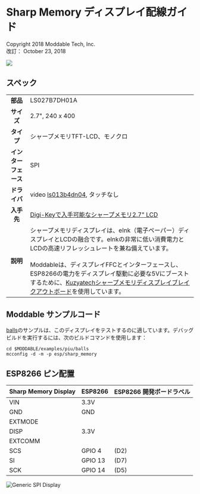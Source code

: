# Sharp Memory ディスプレイ配線ガイド
Copyright 2018 Moddable Tech, Inc.<BR>
改訂： October 23, 2018

![](./images/Sharp_Memory_LCD_LS027B7DH01.jpg)

## スペック

| | |
| :---: | :--- |
| **部品** | LS027B7DH01A
| **サイズ** | 2.7", 240 x 400
| **タイプ** | シャープメモリTFT-LCD、モノクロ
| **インターフェース** | SPI
| **ドライバ** | video [ls013b4dn04](../../documentation/drivers/ls013b4dn04/ls013b4dn04.md), タッチなし
| **入手先** | [Digi-Keyで入手可能なシャープメモリ2.7" LCD](https://www.digikey.com/product-detail/en/sharp-microelectronics/LS027B7DH01A/425-2908-ND/5054067?utm_adgroup=Optoelectronics&gclid=Cj0KCQiAvrfSBRC2ARIsAFumcm-L2iz88RlcYf9Z1MU0J1ZW97VgAa0oPoDBgqYSIIRUyZnhGNURyY4aAjIgEALw_wcB)
| **説明** | シャープメモリディスプレイは、eInk（電子ペーパー）ディスプレイとLCDの融合です。eInkの非常に低い消費電力とLCDの高速リフレッシュレートを兼ね備えています。<BR><BR>Moddableは、ディスプレイFFCとインターフェースし、ESP8266の電力をディスプレイ駆動に必要な5Vにブーストするために、[Kuzyatechシャープメモリディスプレイブレイクアウトボード](https://www.tindie.com/products/kuzyatech/sharp-memory-lcd-breakout-a2/)を使用しています。

## Moddable サンプルコード

[balls](../../examples/piu/balls/)のサンプルは、このディスプレイをテストするのに適しています。デバッグビルドを実行するには、次のビルドコマンドを使用します：

```
cd $MODDABLE/examples/piu/balls
mcconfig -d -m -p esp/sharp_memory
```

## ESP8266 ピン配置

| Sharp Memory Display | ESP8266 | ESP8266 開発ボードラベル |
| --- | --- | --- |
| VIN | 3.3V |
| GND | GND |
| EXTMODE |  |
| DISP | 3.3V |
| EXTCOMM |  |
| SCS | GPIO 4 | (D2) |
| SI | GPIO 13 | (D7) |
| SCK | GPIO 14 | (D5) |

![Generic SPI Display](images/wiring-Kuzyatech-sharp-2.7.jpg)
